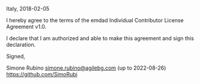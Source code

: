 Italy, 2018-02-05

I hereby agree to the terms of the emdad Individual Contributor License
Agreement v1.0.

I declare that I am authorized and able to make this agreement and sign this
declaration.

Signed,

Simone Rubino simone.rubino@agilebg.com (up to 2022-08-26) https://github.com/SimoRubi
